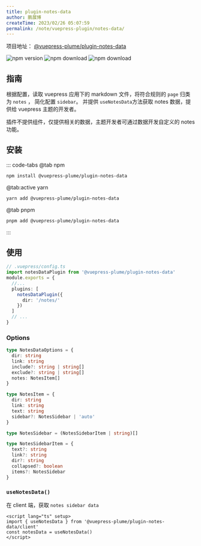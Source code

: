 ```yaml
---
title: plugin-notes-data
author: 鹏展博
createTime: 2023/02/26 05:07:59
permalink: /note/vuepress-plugin/notes-data/
---
```


项目地址： [@vuepress-plume/plugin-notes-data](https://github.com/pengzhanbo/vuepress-theme-plume/tree/main/plugins/plugin-notes-data)

![npm version](https://badge.fury.io/js/@vuepress-plume%2Fplugin-notes-data.svg)
![npm download](https://img.shields.io/npm/dt/@vuepress-plume/vuepress-plugin-notes-data?label=beta%20downloads)
![npm download](https://img.shields.io/npm/dt/@vuepress-plume/plugin-notes-data)

## 指南

根据配置，读取 vuepress 应用下的 markdown 文件，将符合规则的 `page` 归类为 `notes` ，
简化配置 `sidebar`。 
并提供 `useNotesData`方法获取 notes 数据，提供给 vuepress 主题的开发者。

插件不提供组件，仅提供相关的数据，主题开发者可通过数据开发自定义的 notes 功能。

## 安装

::: code-tabs
@tab  npm
``` sh
npm install @vuepress-plume/plugin-notes-data
```

@tab:active yarn
``` sh
yarn add @vuepress-plume/plugin-notes-data
```

@tab pnpm
``` sh
pnpm add @vuepress-plume/plugin-notes-data
```
:::

## 使用

```ts
// .vuepress/config.ts
import notesDataPlugin from '@vuepress-plume/plugin-notes-data'
module.exports = {
  //...
  plugins: [
    notesDataPlugin({
      dir: '/notes/'
    })
  ]
  // ...
}
```

### Options

```ts
type NotesDataOptions = {
  dir: string
  link: string
  include?: string | string[]
  exclude?: string | string[]
  notes: NotesItem[]
}

type NotesItem = {
  dir: string
  link: string
  text: string
  sidebar?: NotesSidebar | 'auto'
}

type NotesSidebar = (NotesSidebarItem | string)[]

type NotesSidebarItem = {
  text?: string
  link?: string
  dir?: string
  collapsed?: boolean
  items?: NotesSidebar
}
```

### `useNotesData()`

在 client 端，获取 `notes sidebar data`

```vue
<script lang="ts" setup>
import { useNotesData } from '@vuepress-plume/plugin-notes-data/client'
const notesData = useNotesData()
</script>
```
